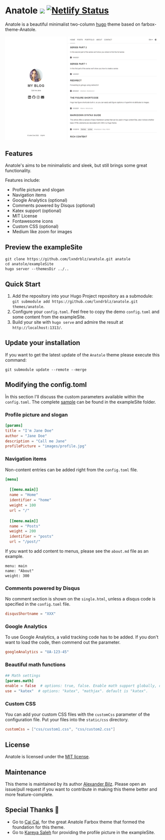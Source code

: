 # Anatole ![](https://img.shields.io/badge/license-MIT-blue.svg) [![Netlify Status](https://api.netlify.com/api/v1/badges/ee7a5df4-b944-4e03-853d-39219c96d484/deploy-status)](https://alexbilz.com/)

Anatole is a beautiful minimalist two-column [hugo](https://gohugo.io/) theme based on farbox-theme-Anatole.

![Screenshot Anatole Theme](https://raw.githubusercontent.com/lxndrblz/anatole/master/images/screenshot.png)

## Features
Anatole's aims to be minimalistic and sleek, but still brings some great functionality.

Features include:
- Profile picture and slogan
- Navigation items
- Google Analytics (optional)
- Comments powered by Disqus (optional)
- Katex support (optional)
- MIT License
- Fontawesome icons
- Custom CSS (optional)
- Medium like zoom for images

## Preview the exampleSite
```
git clone https://github.com/lxndrblz/anatole.git anatole
cd anatole/exampleSite
hugo server --themesDir ../..
```

## Quick Start
1. Add the repository into your Hugo Project repository as a submodule: `git submodule add https://github.com/lxndrblz/anatole.git themes/anatole`.
2. Configure your `config.toml`. Feel free to copy the demo `config.toml` and some content from the exampleSite. 
3. Build your site with `hugo serve` and admire the result at `http://localhost:1313/`.

## Update your installation
If you want to get the latest update of the `Anatole` theme please execute this command:
```
git submodule update --remote --merge
```

## Modifying the config.toml
Ìn this section I'll discuss the custom parameters available within the `config.toml`. The complete [sample](https://github.com/lxndrblz/anatole/blob/master/exampleSite/config.toml) can be found in the exampleSite folder. 

### Profile picture and slogan
```toml
[params]
title = "I'm Jane Doe"
author = "Jane Doe"
description = "Call me Jane"
profilePicture = "images/profile.jpg"
```
### Navigation items
Non-content entries can be added right from the `config.toml` file.
```toml
[menu]

  [[menu.main]]
  name = "Home"
  identifier = "home"
  weight = 100
  url = "/"

  [[menu.main]]
  name = "Posts"
  weight = 200
  identifier = "posts"
  url = "/post/"
```
If you want to add content to menus, please see the `about.md` file as an example.
```
menu: main
name: "About"
weight: 300
```
### Comments powered by Disqus
No comment section is shown on the `single.html`, unless a disqus code is specified in the `config.toml` file.
```toml
disqusShortname = "XXX"
```
### Google Analytics
To use Google Analytics, a valid tracking code has to be added. If you don't want to load the code, then commend out the parameter.
```toml
googleAnalytics = "UA-123-45"
```

### Beautiful math functions
```toml
## Math settings
[params.math]
enable = false  # options: true, false. Enable math support globally, default: false. You can always enable math on per page.
use = "katex"  # options: "katex", "mathjax". default is "katex".
```

### Custom CSS
You can add your custom CSS files with the `customCss` parameter of the configuration file. Put your files into the `static/css` directory.

```toml
customCss = ["css/custom1.css", "css/custom2.css"]
```

## License

Anatole is licensed under the [MIT license](https://github.com/lxndrblz/anatole/blob/master/LICENSE).

## Maintenance

This theme is maintained by its author [Alexander Bilz](https://github.com/lxndrblz). Please open an issue/pull request if you want to contribute in making this theme better and more feature-complete.

## Special Thanks 🎁

* Go to [Cai Cai](https://github.com/hi-caicai), for the great Anatole Farbox theme that formed the foundation for this theme.
* Go to [Kareya Saleh](https://unsplash.com/photos/tLKOj6cNwe0) for providing the profile picture in the exampleSite.


